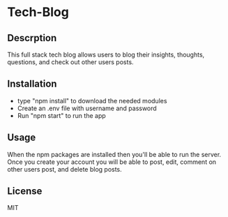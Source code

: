 # Tech-Blog

## Descrption 
This full stack tech blog allows users to blog their insights, thoughts, questions, and check out other users posts.

## Installation 
* type "npm install" to download the needed modules
* Create an .env file with username and password 
* Run "npm start" to run the app 

## Usage 
When the npm packages are installed then you'll be able to run the server. Once you create your account you will be able to post, edit, comment on other users post, and delete blog posts.

## License
MIT